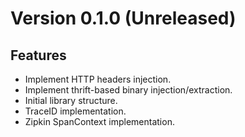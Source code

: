 Version 0.1.0 (Unreleased)
==========================

Features
--------
- Implement HTTP headers injection.
- Implement thrift-based binary injection/extraction.
- Initial library structure.
- TraceID implementation.
- Zipkin SpanContext implementation.
